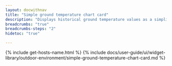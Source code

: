 ```yaml
---
layout: docwithnav
title: "Simple ground temperature chart card"
description: "Displays historical ground temperature values as a simplified chart. Optionally may display the corresponding latest ground temperature value."
breadcrumbs: "true"
breadcrumbs-steps: "2"
hidetoc: "true"

---
```

{% include get-hosts-name.html %}
{% include docs/user-guide/ui/widget-library/outdoor-environment/simple-ground-temperature-chart-card.md %}
